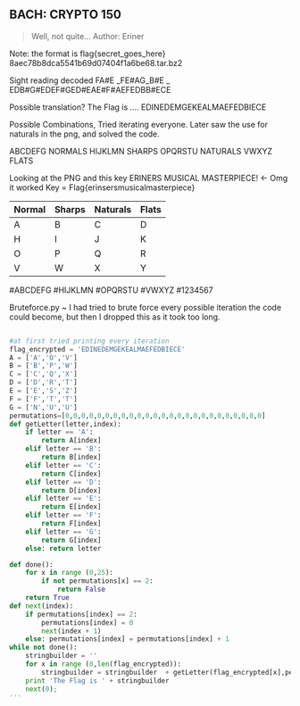 BACH: CRYPTO 150
----------------------

>Well, not quite...
>Author: Eriner

Note: the format is flag{secret_goes_here}
8aec78b8dca5541b69d07404f1a6be68.tar.bz2

Sight reading decoded
FA#E _FE#AG_B#E _ EDB#G#EDEF#GED#EAE#F#AEFEDBB#ECE

Possible translation?
The Flag is .... EDINEDEMGEKEALMAEFEDBIECE

Possible Combinations, Tried iterating everyone.
Later saw the use for naturals in the png, and solved the code.

ABCDEFG NORMALS
HIJKLMN SHARPS
OPQRSTU NATURALS
VWXYZ   FLATS

Looking at the PNG and this key
ERINERS MUSICAL MASTERPIECE! <- Omg it worked
Key = Flag{erinsersmusicalmasterpiece}

|Normal|Sharps|Naturals|Flats|
|-----|----|-----|-----
|A|B|C|D|E|F|G|
|H|I|J|K|L|M|N|
|O|P|Q|R|S|T|U|
|V|W|X|Y|Z|
#ABCDEFG
#HIJKLMN
#OPQRSTU
#VWXYZ
#1234567

Bruteforce.py
 ~ I had tried to brute force every possible iteration the code could become, but then I dropped this as it took too long.
```python

#at first tried printing every iteration
flag_encrypted = 'EDINEDEMGEKEALMAEFEDBIECE'
A = ['A','O','V']
B = ['B','P','W']
C = ['C','Q','X']
D = ['D','R','T']
E = ['E','S','Z']
F = ['F','T','T']
G = ['N','U','U']
permutations=[0,0,0,0,0,0,0,0,0,0,0,0,0,0,0,0,0,0,0,0,0,0,0,0,0]
def getLetter(letter,index):
	if letter == 'A':
		return A[index]
	elif letter == 'B':
		return B[index]
	elif letter == 'C':
		return C[index]
	elif letter == 'D':
		return D[index]
	elif letter == 'E':
		return E[index]
	elif letter == 'F':
		return F[index]
	elif letter == 'G':
		return G[index]
	else: return letter

def done():
	for x in range (0,25):
		if not permutations[x] == 2:
			return False
	return True
def next(index):
	if permutations[index] == 2:
		permutations[index] = 0
		next(index + 1)
	else: permutations[index] = permutations[index] + 1
while not done():
	stringbuilder = ''
	for x in range (0,len(flag_encrypted)):
		stringbuilder = stringbuilder  + getLetter(flag_encrypted[x],permutations[x])
	print 'The Flag is ' + stringbuilder
	next(0);
'''

